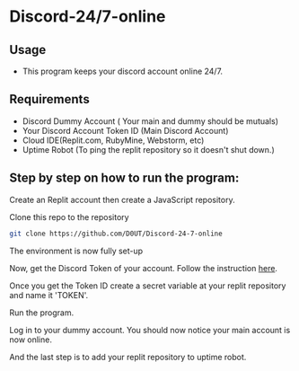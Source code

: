 # Discord-24/7-online

## Usage
* This program keeps your discord account online 24/7. 

## Requirements
* Discord Dummy Account ( Your main and dummy should be mutuals)
* Your Discord Account Token ID (Main Discord Account)
* Cloud IDE(Replit.com, RubyMine, Webstorm, etc)
* Uptime Robot (To ping the replit repository so it doesn't shut down.)

## Step by step on how to run the program:
Create an Replit account then create a JavaScript repository.

Clone this repo to the repository

```bash
git clone https://github.com/D0UT/Discord-24-7-online
```
The environment is now fully set-up

Now, get the Discord Token of your account. Follow the instruction
[here](https://www.followchain.org/find-discord-token/#:~:text=To%20find%20your%20Discord%20token%2C%20you%20need%20to%20open%20Discord,and%20copy%20your%20Discord%20token.).

Once you get the Token ID create a secret variable at your replit repository and name it 'TOKEN'.

Run the program.

Log in to your dummy account. You should now notice your main account is now online.

And the last step is to add your replit repository to uptime robot.

